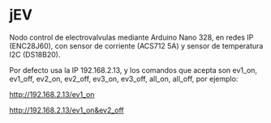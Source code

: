 jEV
===

Nodo control de electrovalvulas mediante Arduino Nano 328, en redes IP (ENC28J60), con sensor
de corriente (ACS712 5A) y sensor de temperatura I2C (DS18B20).

Por defecto usa la IP 192.168.2.13, y los comandos que acepta son ev1_on, ev1_off, ev2_on, ev2_off,
ev3_on, ev3_off, all_on, all_off, por ejemplo:

http://192.168.2.13/ev1_on

http://192.168.2.13/ev1_on&ev2_off
